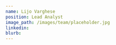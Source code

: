 ```yaml
---
name: Lijo Varghese
position: Lead Analyst
image_path: /images/team/placeholder.jpg
linkedin:
blurb:
---
```

